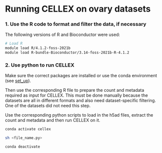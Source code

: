# Running CELLEX on ovary datasets

### 1. Use the R code to format and filter the data, if necessary
The following versions of R and Bioconductor were used:
``` bash
# Load R
module load R/4.1.2-foss-2021b
module load R-bundle-Bioconductor/3.14-foss-2021b-R-4.1.2
```

### 2. Use python to run CELLEX
Make sure the correct packages are installed or use the conda environment (see [set_up](https://github.com/melparker101/p50/blob/main/set_up)).

Then use the corresponding R file to prepare the count and metadata required as input for CELLEX. 
This must be done manually because the datasets are all in different formats and also need dataset-specific filtering. One of the datasets did not need this step.

Use the corresponding python scripts to load in the h5ad files, extract the count and metadata and then run CELLEX on it.

``` bash
conda activate cellex

sh <file_name.py>

conda deactivate
```
